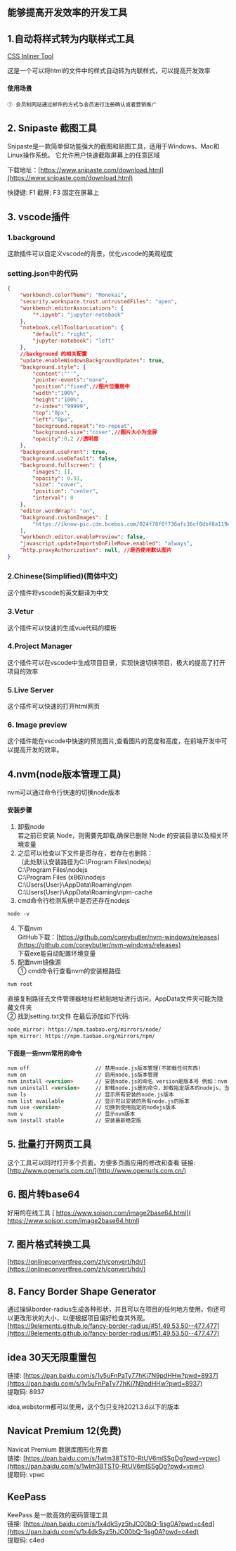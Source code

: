 ## 能够提高开发效率的开发工具

## 1.自动将样式转为内联样式工具

 [CSS Inliner Tool](https://templates.mailchimp.com/resources/inline-css/)

这是一个可以将html的文件中的样式自动转为内联样式，可以提高开发效率
#### 使用场景
    ① 会员制网站通过邮件的方式与会员进行注册确认或者营销推广

## 2. Snipaste 截图工具
Snipaste是一款简单但功能强大的截图和贴图工具，适用于Windows、Mac和Linux操作系统。‌ 它允许用户快速截取屏幕上的任意区域

 下载地址：[https://www.snipaste.com/download.html](https://www.snipaste.com/download.html)

 快捷键: F1 截屏;  F3 固定在屏幕上

## 3. vscode插件
### 1.background  
这款插件可以自定义vscode的背景，优化vscode的美观程度  
### setting.json中的代码
```json
{
    "workbench.colorTheme": "Monokai",
    "security.workspace.trust.untrustedFiles": "open",
    "workbench.editorAssociations": {
        "*.ipynb": "jupyter-notebook"
    },
    "notebook.cellToolbarLocation": {
        "default": "right",
        "jupyter-notebook": "left"
    },
    //background 的相关配置
    "update.enableWindowsBackgroundUpdates": true,
    "background.style": {
        "content":"''",
        "pointer-events":"none",
        "position":"fixed",//图片位置居中
        "width":"100%",
        "height":"100%",
        "z-index":"99999",
        "top":"0px",
        "left":"0px",
        "background.repeat":"no-repeat",
        "background-size":"cover",//图片大小为全屏
        "opacity":0.2 //透明度
    },
    "background.useFront": true,
    "background.useDefault": false,
    "background.fullscreen": {
        "images": [],
        "opacity": 0.91,
        "size": "cover",
        "position": "center",
        "interval": 0
    },
    "editor.wordWrap": "on",
    "background.customImages": [
        "https://iknow-pic.cdn.bcebos.com/024f78f0f736afc36cf0dbf8a119ebc4b64512aa"
    ],
    "workbench.editor.enablePreview": false,
    "javascript.updateImportsOnFileMove.enabled": "always",
    "http.proxyAuthorization": null, //是否使用默认图片
}
```
### 2.Chinese(Simplified)(简体中文)  
这个插件将vscode的英文翻译为中文  
### 3.Vetur  
这个插件可以快速的生成vue代码的模板  
### 4.Project Manager  
这个插件可以在vscode中生成项目目录，实现快速切换项目，极大的提高了打开项目的效率  
### 5.Live Server  
这个插件可以快速的打开html网页

### 6. Image preview
这个插件能在vscode中快速的预览图片,查看图片的宽度和高度，在前端开发中可以提高开发的效率。

## 4.nvm(node版本管理工具)
nvm可以通过命令行快速的切换node版本

#### 安装步骤
1. 卸载node  
若之前已安装 Node，则需要先卸载,确保已删除 Node 的安装目录以及相关环境变量
2. 之后可以检查以下文件是否存在，若存在也删除：  
（此处默认安装路径为C:\Program Files\nodejs)  
C:\Program Files\nodejs  
C:\Program Files (x86)\nodejs  
C:\Users\{User}\AppData\Roaming\npm  
C:\Users\{User}\AppData\Roaming\npm-cache  
3. cmd命令行检测系统中是否还存在nodejs
``` html
node -v
```
4. 下载nvm  
GitHub下载：[https://github.com/coreybutler/nvm-windows/releases](https://github.com/coreybutler/nvm-windows/releases)  
下载exe能自动配置环境变量
5. 配置nvm镜像源  
① cmd命令行查看nvm的安装根路径  
```html
nvm root
```
直接复制路径去文件管理器地址栏粘贴地址进行访问，AppData文件夹可能为隐藏文件夹  
② 找到setting.txt文件
在最后添加如下代码:
```html
node_mirror: https://npm.taobao.org/mirrors/node/
npm_mirror: https://npm.taobao.org/mirrors/npm/
```
#### 下面是一些nvm常用的命令
```html
nvm off                     // 禁用node.js版本管理(不卸载任何东西)
nvm on                      // 启用node.js版本管理
nvm install <version>       // 安装node.js的命名 version是版本号 例如：nvm install 8.12.0
nvm uninstall <version>     // 卸载node.js是的命令，卸载指定版本的nodejs，当安装失败时卸载使用
nvm ls                      // 显示所有安装的node.js版本
nvm list available          // 显示可以安装的所有node.js的版本
nvm use <version>           // 切换到使用指定的nodejs版本
nvm v                       // 显示nvm版本
nvm install stable          // 安装最新稳定版
```

## 5. 批量打开网页工具
这个工具可以同时打开多个页面，方便多页面应用的修改和查看
链接: [http://www.openurls.com.cn/](http://www.openurls.com.cn/)  

## 6. 图片转base64
好用的在线工具 [ https://www.sojson.com/image2base64.html]( https://www.sojson.com/image2base64.html) 


## 7. 图片格式转换工具
[https://onlineconvertfree.com/zh/convert/hdr/](https://onlineconvertfree.com/zh/convert/hdr/)

## 8. Fancy Border Shape Generator
通过操纵border-radius生成各种形状，并且可以在项目的任何地方使用。你还可以更改形状的大小，以便根据项目偏好检查其外观。
[https://9elements.github.io/fancy-border-radius/#51.49.53.50--477.477](https://9elements.github.io/fancy-border-radius/#51.49.53.50--477.477)


## idea 30天无限重置包
链接: [https://pan.baidu.com/s/1v5uFnPaTy77hKi7N9pdHHw?pwd=8937](https://pan.baidu.com/s/1v5uFnPaTy77hKi7N9pdHHw?pwd=8937)  
提取码: 8937

idea,webstorm都可以使用，这个包只支持2021.3.6以下的版本

## Navicat Premium 12(免费)

Navicat Premium 数据库图形化界面  
链接: [https://pan.baidu.com/s/1wIm38TST0-RtUV6mlSSgDg?pwd=vpwc](https://pan.baidu.com/s/1wIm38TST0-RtUV6mlSSgDg?pwd=vpwc)  
提取码: vpwc 

## KeePass
KeePass 是一款高效的密码管理工具  
链接: [https://pan.baidu.com/s/1x4dkSyz5hJC00bQ-1isg0A?pwd=c4ed](https://pan.baidu.com/s/1x4dkSyz5hJC00bQ-1isg0A?pwd=c4ed)  
提取码: c4ed 




